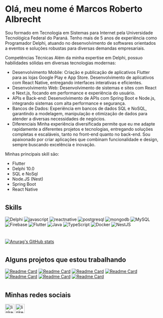 # Olá, meu nome é Marcos Roberto Albrecht
Sou formado em Tecnologia em Sistemas para Internet pela Universidade Tecnológica Federal do Paraná. Tenho mais de 5 anos de experiência como Programador Delphi, atuando no desenvolvimento de softwares orientados a eventos e soluções robustas para diversas demandas empresariais.

Competências Técnicas
Além da minha expertise em Delphi, possuo habilidades sólidas em diversas tecnologias modernas:

- Desenvolvimento Mobile:
Criação e publicação de aplicativos Flutter para as lojas Google Play e App Store.
Desenvolvimento de aplicativos com React Native, entregando interfaces interativas e eficientes.
- Desenvolvimento Web:
Desenvolvimento de sistemas e sites com React e Next.js, focando em performance e experiência do usuário.
- APIs e Back-end:
Desenvolvimento de APIs com Spring Boot e Node.js, integrando sistemas com alta performance e segurança.
- Bancos de Dados:
Experiência em bancos de dados SQL e NoSQL, garantindo a modelagem, manipulação e otimização de dados para atender a diversas necessidades de negócios.
- Diferenciais
Minha experiência diversificada permite que eu me adapte rapidamente a diferentes projetos e tecnologias, entregando soluções completas e escaláveis, tanto no front-end quanto no back-end. Sou apaixonado por criar aplicações que combinam funcionalidade e design, sempre buscando excelência e inovação.


Minhas principais skill são: 
- Flutter
- Delphi 10.0
- SQL e NoSql
- Node.JS (Nest)
- Spring Boot
- React Native

#

## Skills
![Delphi](https://img.shields.io/badge/Delphi_RAD_Studio-B22222?style=for-the-badge&logo=delphi&logoColor=white)
![javascript](https://img.shields.io/badge/JavaScript-323330?style=for-the-badge&logo=javascript&logoColor=F7DF1E)
![reactnative](https://img.shields.io/badge/React_Native-20232A?style=for-the-badge&logo=react&logoColor=61DAFB)
![postgresql](https://img.shields.io/badge/PostgreSQL-316192?style=for-the-badge&logo=postgresql&logoColor=white)
![mongodb](https://img.shields.io/badge/MongoDB-4EA94B?style=for-the-badge&logo=mongodb&logoColor=white)
![MySQL](https://img.shields.io/badge/mysql-%2300f.svg?style=for-the-badge&logo=mysql&logoColor=white)
![Firebase](https://img.shields.io/badge/Firebase-039BE5?style=for-the-badge&logo=Firebase&logoColor=white)
![Flutter](https://img.shields.io/badge/Flutter-%2302569B.svg?style=for-the-badge&logo=Flutter&logoColor=white)
![Java](https://img.shields.io/badge/java-%23ED8B00.svg?style=for-the-badge&logo=openjdk&logoColor=white)
![TypeScript](https://img.shields.io/badge/typescript-%23007ACC.svg?style=for-the-badge&logo=typescript&logoColor=white)
![Docker](https://img.shields.io/badge/docker-%230db7ed.svg?style=for-the-badge&logo=docker&logoColor=white)
![NestJS](https://img.shields.io/badge/nestjs-%23E0234E.svg?style=for-the-badge&logo=nestjs&logoColor=white)

#

[![Anurag's GitHub stats](https://github-readme-stats.vercel.app/api?username=MarcosAlbrecht&theme=radical&show_icons=true)](https://github.com/MarcosAlbrecht)
#
## Alguns projetos que estou trabalhando

[![Readme Card](https://github-readme-stats.vercel.app/api/pin/?username=MarcosAlbrecht&repo=desafio-todolist-rocketseat&theme=radical)](https://github.com/MarcosAlbrecht/desafio-todolist-rocketseat)
[![Readme Card](https://github-readme-stats.vercel.app/api/pin/?username=MarcosAlbrecht&repo=ignite-teams-reactnative&theme=radical)](https://github.com/MarcosAlbrecht/ignite-teams-reactnative)
[![Readme Card](https://github-readme-stats.vercel.app/api/pin/?username=MarcosAlbrecht&repo=next-finance&theme=radical)](https://github.com/MarcosAlbrecht/next-finance)
[![Readme Card](https://github-readme-stats.vercel.app/api/pin/?username=MarcosAlbrecht&repo=rn-chamados-rocketseat&theme=radical)](https://github.com/MarcosAlbrecht/rn-chamados-rocketseat)
[![Readme Card](https://github-readme-stats.vercel.app/api/pin/?username=MarcosAlbrecht&repo=flutter_quitanda&theme=radical)](https://github.com/MarcosAlbrecht/flutter_quitanda)
[![Readme Card](https://github-readme-stats.vercel.app/api/pin/?username=MarcosAlbrecht&repo=cusro-nestjs&theme=radical)](https://github.com/MarcosAlbrecht/cusro-nestjs)
[![Readme Card](https://github-readme-stats.vercel.app/api/pin/?username=MarcosAlbrecht&repo=law-order-app-flutter&theme=radical)](https://github.com/MarcosAlbrecht/law-order-app-flutter)

#

## Minhas redes sociais
[<img src='https://img.shields.io/badge/LinkedIn-0077B5?style=for-the-badge&logo=linkedin&logoColor=white' alt='linkedin' height='30'>](https://www.linkedin.com/in/marcos-roberto-albrecht-4a4a6a14a/)
[<img src='https://img.shields.io/badge/Facebook-1877F2?style=for-the-badge&logo=facebook&logoColor=white' alt='linkedin' height='30'>](https://www.facebook.com/marcosralbrecht/)
